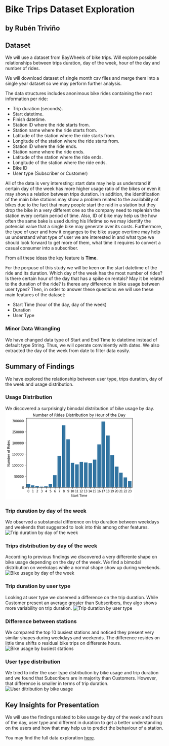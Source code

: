 # Bike Trips Dataset Exploration
## by Rubén Triviño


## Dataset
We will use a dataset from BayWheels of bike trips. Will explore possible relationships between trips duration, day of the week, hour of the day and number of rides.

We will download dataset of single month csv files and merge them into a single year dataset so we may perform further analysis.

The data structures includes anonimous bike rides containing the next information per ride:
* Trip duration (seconds).
* Start datetime.
* Finish datetime.
* Station ID where the ride starts from.
* Station name where the ride starts from.
* Latitude of the station where the ride starts from.
* Longitude of the station where the ride starts from.
* Station ID where the ride ends.
* Station name where the ride ends.
* Latitude of the station where the ride ends.
* Longitude of the station where the ride ends.
* Bike ID
* User type (Subscriber or Customer)

All of the data is very interesting: start date may help us understand if certain day of the week has more higher usage ratio of the bikes or even it may shows a relation between trips duration. In addition, the identification of the main bike stations may show a problem related to the availability of bikes due to the fact that many people start the raid in a station but they drop the bike in a very different one so the company need to replenish the station every certain period of time. Also, ID of bike may help us the how often the same bake is used during his lifetime so we may identify the potencial value that a single bike may generate over its costs. Furthermore, the type of user and how it enganges to the bike usage overtime may help us understand what type of user we are interested in and what type we should look forward to get more of them, what time it requires to convert a casual consumer into a subscriber.

From all these ideas the key feature is <b>Time</b>.

For the porpuse of this study we will be keen on the start datetime of the ride and its duration. Which day of the week has the most number of rides? Is there certain hour of the day that has a spike on rentals? May it be related to the duration of the ride? Is theree any difference in bike usage between user types?
Then, in order to answer these questions we will use these main features of the dataset:
* Start Time (hour of the day, day of the week)
* Duration
* User Type

### Minor Data Wrangling
We have changed data type of Start and End Time to datetime instead of default type String. Thus, we will operate conviniently with dates. We also extracted the day of the week from date to filter data easily.

## Summary of Findings

We have explored the relationship between user type, trips duration, day of the week and usage distribution.

### Usage Distribution
We discovered a surprisingly bimodal distribution of bike usage by day.
![Bike usage distribution](./Resources/usage_distribution.png)

### Trip duration by day of the week
We observed a substancial difference on trip duration between weekdays and weekends that suggested to look into this among other features.
![Trip duration by day of the week](trip_duration_by_weekday.png)

### Trips distribution by day of the week
According to previous findings we discovered a very differente shape on bike usage depending on the day of the week. We find a bimodal distribution on weekdays while a normal shape show up during weekends.
![Bike usage by day of the week](usage_shapes_by_weekday.png)

### Trip duration by user type
Looking at user type we observed a difference on the trip duration. While Customer present an average greater than Subscribers, they algo shows more variability on trip duration.
![Trip duration by user type](trip_duration_by_user_type.png)

### Difference between stations
We compared the top 10 busiest stations and noticed they present very similar shapes during weekdays and weekends. The difference resides on little time shifts o residual bike trips on differente hours.
![Bike usage by busiest stations](bike_usage_by_station.png)

### User type distribution

We tried to infer the user type distribution by bike usage and trip duration and we found that Subscribers are in majority than Customers. However, that difference is smaller in terms of trip duration.
![User ditribution by bike usage](user_distribution_by_trip.png)

## Key Insights for Presentation
We will use the findings related to bike usage by day of the week and hours of the day, user type and different in duration to get a better understanding on the users and how that may help us to predict the behaviour of a station.

You may find the full data exploration [here](exploration.ipynb).
